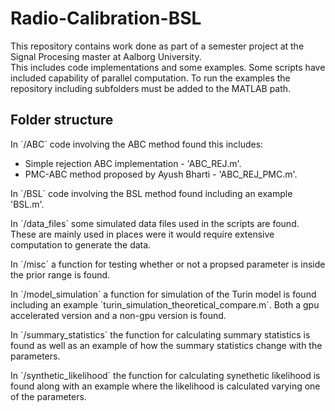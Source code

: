 # Radio-Calibration-BSL
This repository contains work done as part of a semester project at the Signal Procesing master at Aalborg University.  
This includes code implementations and some examples. Some scripts have included capability of parallel computation.
To run the examples the repository including subfolders must be added to the MATLAB path.
## Folder structure 
In ´/ABC´ code involving the ABC method found this includes:
* Simple rejection ABC implementation - 'ABC_REJ.m'.
* PMC-ABC method proposed by Ayush Bharti - 'ABC_REJ_PMC.m'.

In ´/BSL´ code involving the BSL method found including an example 'BSL.m'.

In ´/data_files´ some simulated data files used in the scripts are found. These are mainly used in places were it would require extensive computation to generate the data.

In ´/misc´ a function for testing whether or not a propsed parameter is inside the prior range is found.

In ´/model_simulation´ a function for simulation of the Turin model is found including an example ´turin_simulation_theoretical_compare.m´. Both a gpu accelerated version and a non-gpu version is found.

In ´/summary_statistics´ the function for calculating summary statistics is found as well as an example of how the summary statistics change with the parameters.  

In ´/synthetic_likelihood´ the function for calculating synethetic likelihood is found along with an example where the likelihood is calculated varying one of the parameters.  
